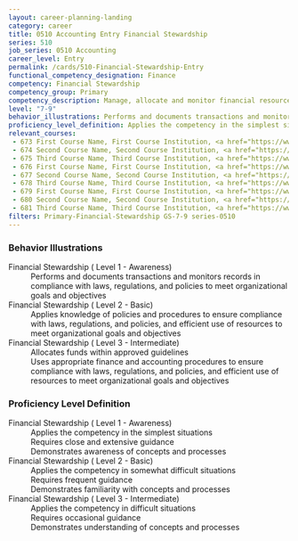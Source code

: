 ```yaml
---
layout: career-planning-landing
category: career
title: 0510 Accounting Entry Financial Stewardship
series: 510
job_series: 0510 Accounting
career_level: Entry
permalink: /cards/510-Financial-Stewardship-Entry
functional_competency_designation: Finance
competency: Financial Stewardship
competency_group: Primary
competency_description: Manage, allocate and monitor financial resources in compliance with laws, regulations, and policies, with sufficient transparency and appropriate internal controls to ensure these resources are efficIently applied to meet organizational goals and objectives, while considering the Federal Government's fiduciary duty to the Nation
level: "7-9"
behavior_illustrations: Performs and documents transactions and monitors records in compliance with laws, regulations, and policies to meet organizational goals and objectives ? Applies knowledge of policies and procedures to ensure compliance with laws, regulations, and policies, and efficient use of resources to meet organizational goals and objectives ? Allocates funds within approved guidelines ? Uses appropriate finance and accounting procedures to ensure compliance with laws, regulations, and policies, and efficient use of resources to meet organizational goals and objectives
proficiency_level_definition: Applies the competency in the simplest situations ? Requires close and extensive guidance ? Demonstrates awareness of concepts and processes ? Applies the competency in somewhat difficult situations ? Requires frequent guidance ? Demonstrates familiarity with concepts and processes ? Applies the competency in difficult situations ? Requires occasional guidance ? Demonstrates understanding of concepts and processes
relevant_courses: 
 - 673 First Course Name, First Course Institution, <a href="https://www.cfo.gov">www.cfo.gov</a>
 - 674 Second Course Name, Second Course Institution, <a href="https://www.cfo.gov">www.cfo.gov</a>
 - 675 Third Course Name, Third Course Institution, <a href="https://www.cfo.gov">www.cfo.gov</a>
 - 676 First Course Name, First Course Institution, <a href="https://www.cfo.gov">www.cfo.gov</a>
 - 677 Second Course Name, Second Course Institution, <a href="https://www.cfo.gov">www.cfo.gov</a>
 - 678 Third Course Name, Third Course Institution, <a href="https://www.cfo.gov">www.cfo.gov</a>
 - 679 First Course Name, First Course Institution, <a href="https://www.cfo.gov">www.cfo.gov</a>
 - 680 Second Course Name, Second Course Institution, <a href="https://www.cfo.gov">www.cfo.gov</a>
 - 681 Third Course Name, Third Course Institution, <a href="https://www.cfo.gov">www.cfo.gov</a>
filters: Primary-Financial-Stewardship GS-7-9 series-0510
---
```


<div class="desktop:grid-col-6 margin-y-205">
  <div class="border-top-05 bg-white padding-2 shadow-5 height-full members-hover border-1px border-gray-30 border-top-orange radius-lg">
    <h3>Behavior Illustrations</h3>
    <dl class="text-base"><dt>Financial Stewardship ( Level 1 - Awareness)</dt><dd>Performs and documents transactions and monitors records in compliance with laws, regulations, and policies to meet organizational goals and objectives</dd><dt>Financial Stewardship ( Level 2 - Basic)</dt><dd>Applies knowledge of policies and procedures to ensure compliance with laws, regulations, and policies, and efficient use of resources to meet organizational goals and objectives</dd><dt>Financial Stewardship ( Level 3 - Intermediate)</dt><dd>Allocates funds within approved guidelines </dd><dd> Uses appropriate finance and accounting procedures to ensure compliance with laws, regulations, and policies, and efficient use of resources to meet organizational goals and objectives</dd></dl>
  </div>
</div>
<div class="desktop:grid-col-6 margin-y-205">
  <div class="border-top-05 bg-white padding-2 shadow-5 height-full members-hover border-1px border-gray-30 border-top-orange radius-lg">
    <h3>Proficiency Level Definition</h3>
    <dl class="text-base"><dt>Financial Stewardship ( Level 1 - Awareness)</dt><dd>Applies the competency in the simplest situations </dd><dd> Requires close and extensive guidance </dd><dd> Demonstrates awareness of concepts and processes</dd><dt>Financial Stewardship ( Level 2 - Basic)</dt><dd>Applies the competency in somewhat difficult situations </dd><dd> Requires frequent guidance </dd><dd> Demonstrates familiarity with concepts and processes</dd><dt>Financial Stewardship ( Level 3 - Intermediate)</dt><dd>Applies the competency in difficult situations </dd><dd> Requires occasional guidance </dd><dd> Demonstrates understanding of concepts and processes</dd></dl>
  </div>
</div>